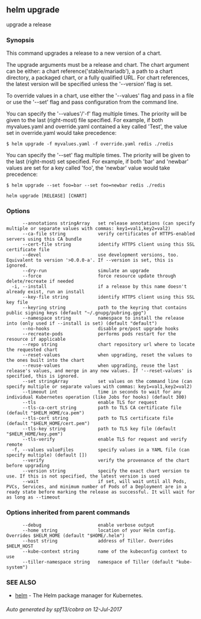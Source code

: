 ## helm upgrade

upgrade a release

### Synopsis



This command upgrades a release to a new version of a chart.

The upgrade arguments must be a release and chart. The chart
argument can be either: a chart reference('stable/mariadb'), a path to a chart directory,
a packaged chart, or a fully qualified URL. For chart references, the latest
version will be specified unless the '--version' flag is set.

To override values in a chart, use either the '--values' flag and pass in a file
or use the '--set' flag and pass configuration from the command line.

You can specify the '--values'/'-f' flag multiple times. The priority will be given to the
last (right-most) file specified. For example, if both myvalues.yaml and override.yaml
contained a key called 'Test', the value set in override.yaml would take precedence:

	$ helm upgrade -f myvalues.yaml -f override.yaml redis ./redis

You can specify the '--set' flag multiple times. The priority will be given to the
last (right-most) set specified. For example, if both 'bar' and 'newbar' values are
set for a key called 'foo', the 'newbar' value would take precedence:

	$ helm upgrade --set foo=bar --set foo=newbar redis ./redis


```
helm upgrade [RELEASE] [CHART]
```

### Options

```
      --annotations stringArray   set release annotations (can specify multiple or separate values with commas: key1=val1,key2=val2)
      --ca-file string            verify certificates of HTTPS-enabled servers using this CA bundle
      --cert-file string          identify HTTPS client using this SSL certificate file
      --devel                     use development versions, too. Equivalent to version '>0.0.0-a'. If --version is set, this is ignored.
      --dry-run                   simulate an upgrade
      --force                     force resource update through delete/recreate if needed
  -i, --install                   if a release by this name doesn't already exist, run an install
      --key-file string           identify HTTPS client using this SSL key file
      --keyring string            path to the keyring that contains public signing keys (default "~/.gnupg/pubring.gpg")
      --namespace string          namespace to install the release into (only used if --install is set) (default "default")
      --no-hooks                  disable pre/post upgrade hooks
      --recreate-pods             performs pods restart for the resource if applicable
      --repo string               chart repository url where to locate the requested chart
      --reset-values              when upgrading, reset the values to the ones built into the chart
      --reuse-values              when upgrading, reuse the last release's values, and merge in any new values. If '--reset-values' is specified, this is ignored.
      --set stringArray           set values on the command line (can specify multiple or separate values with commas: key1=val1,key2=val2)
      --timeout int               time in seconds to wait for any individual Kubernetes operation (like Jobs for hooks) (default 300)
      --tls                       enable TLS for request
      --tls-ca-cert string        path to TLS CA certificate file (default "$HELM_HOME/ca.pem")
      --tls-cert string           path to TLS certificate file (default "$HELM_HOME/cert.pem")
      --tls-key string            path to TLS key file (default "$HELM_HOME/key.pem")
      --tls-verify                enable TLS for request and verify remote
  -f, --values valueFiles         specify values in a YAML file (can specify multiple) (default [])
      --verify                    verify the provenance of the chart before upgrading
      --version string            specify the exact chart version to use. If this is not specified, the latest version is used
      --wait                      if set, will wait until all Pods, PVCs, Services, and minimum number of Pods of a Deployment are in a ready state before marking the release as successful. It will wait for as long as --timeout
```

### Options inherited from parent commands

```
      --debug                     enable verbose output
      --home string               location of your Helm config. Overrides $HELM_HOME (default "$HOME/.helm")
      --host string               address of Tiller. Overrides $HELM_HOST
      --kube-context string       name of the kubeconfig context to use
      --tiller-namespace string   namespace of Tiller (default "kube-system")
```

### SEE ALSO
* [helm](helm.md)	 - The Helm package manager for Kubernetes.

###### Auto generated by spf13/cobra on 12-Jul-2017
